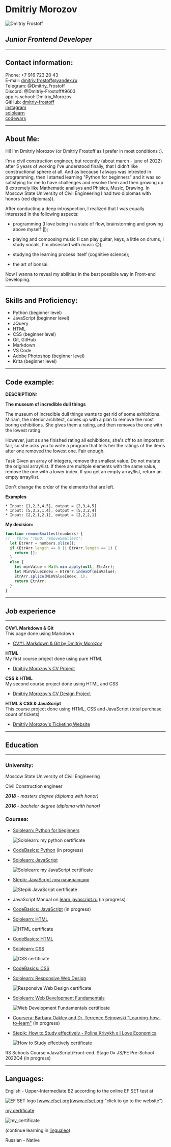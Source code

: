 # **Dmitriy Morozov**
![Dmitriy Frostoff](./assets/img/IMG_20210918_163706.png)

## ***Junior Frontend Developer***

***     

## **Contact information:**
Phone: +7 916 723 20 43  
E-mail: <dmitriy.frostoff@yandex.ru>  
Telegram: @Dmitriy_Frostoff  
Discord: @Dmitriy-Frostoff#9603  
app.rs.school: Dmitriy_Morozov  
GitHub: [dmitriy-frostoff](https://github.com/Dmitriy-Frostoff/ "My github acc")  
[instagram](https://www.instagram.com "my insta id: dmitriy.frostoff")  
[sololearn](https://www.sololearn.com/profile/16514154 "my acc on sololearn.com")   
[codewars](https://www.codewars.com/users/Dmitriy-Frostoff "my acc in codewars.com")   

***     

## **About Me:**
Hi! I'm Dmitriy Morozov (or Dmitriy Frostoff as I prefer in most conditions :).

 I'm a civil construction engineer, but recently (about march - june of 2022) after 5 years of working I've understood finally, that I didn't like constructional sphere at all. And as because I always was intrested in programming, then I started learning "Python for beginners" and it was so satisfying for me to have challenges and resolve them and then growing up (I extremely like Mathematic analisys and Phisics, Music, Drawing. In Moscow State University of Civil Engineering I had two diplomas with honors (red diplomas)).

 After conducting a deep introspection, I realized that I was equally interested in the following aspects: 
 + programming (I love being in a state of flow, brainstorming and growing above myself 🤩);

 + playing and composing music (I can play guitar, keys, a little on drums, I study vocals, I'm obsessed with music 😍);

 + studying the learning process itself (cognitive science);

 + the art of bonsai.
 
Now I wanna to reveal my abilities in the best possible way in Front-end Developing.  

***     

## **Skills and Proficiency:**
* Python (beginner level)  
* JavaScript (beginner level)
* JQuery  
* HTML 
* CSS (beginner level)
* Git, GitHub  
* Markdown  
* VS Code  
* Adobe Photoshop (beginner level)  
* Krita (beginner level)  

***     

## **Code example:**  

**DESCRIPTION:**

**The museum of incredible dull things**  

The museum of incredible dull things wants to get rid of some exhibitions. Miriam, the interior architect, comes up with a plan to remove the most boring exhibitions. She gives them a rating, and then removes the one with the lowest rating.

However, just as she finished rating all exhibitions, she's off to an important fair, so she asks you to write a program that tells her the ratings of the items after one removed the lowest one. Fair enough.

Task
Given an array of integers, remove the smallest value. Do not mutate the original array/list. If there are multiple elements with the same value, remove the one with a lower index. If you get an empty array/list, return an empty array/list.

Don't change the order of the elements that are left.

**Examples**  

```
* Input: [1,2,3,4,5], output = [2,3,4,5]
* Input: [5,3,2,1,4], output = [5,3,2,4]
* Input: [2,2,1,2,1], output = [2,2,2,1]
```

**My decision:**  

```javascript  
function removeSmallest(numbers) {
//   throw "TODO: removeSmallest";
  let EtrArr = numbers.slice();
  if (EtrArr.length == 0 || EtrArr.length == 1) {
    return [];
  }
  else {
    let minValue = Math.min.apply(null, EtrArr);
    let MinValueIndex = EtrArr.indexOf(minValue);
    EtrArr.splice(MinValueIndex, 1);
    return EtrArr;
  }
}
```

***     

## **Job experience**

***     

**CV#1. Markdown & Git**    
This page done using Markdown   
  * [CV#1. Markdown & Git by Dmitriy Morozov](https://dmitriy-frostoff.github.io/rsschool-cv/cv)

**HTML**  
My first course project done using pure HTML

  * [Dmitriy Morozov's CV Project](https://www.sololearn.com/compiler-playground/W7D7sjzoPuZO "click to view and then click to 'run' button")

**CSS & HTML**  
My second course project done using HTML and CSS

  * [Dmitriy Morozov's CV Design Project](https://www.sololearn.com/compiler-playground/W4JVG4wGX2os "click to view and then click to 'run' button")

**HTML & CSS & JavaScript**   
This course project done using HTML, CSS and JavaScript (total purchase count of tickets)

  * [Dmitriy Morozov's Ticketing Website](https://www.sololearn.com/compiler-playground/WeC29U6t7tDX "click to view and then click to 'run' button")

***     

## **Education**

***     

### **University:**
Moscow State University of Civil Engineering

Civil Construction engineer

***2018** - masters degree (diploma with honor)*  

***2016** - bachelor degree (diploma with honor)*

### **Courses:**  
* [Sololearn: Python for beginners](https://www.sololearn.com/certificates/CT-KHNYMAG8 "click to see origin document")

  ![Sololearn: my python certificate](./assets/img/Python_cert_96dpi.png)   

* [CodeBasics: Python](https://code-basics.com/ru/languages/python "click to go to the website") (in progress)   

* [Sololearn: JavaScript](https://www.sololearn.com/certificates/CT-INUG28VK "click to see origin document")  

  ![Sololearn: my JavaScript certificate](./assets/img/JavaScript_cert_96dpi.png)   

* [Stepik: JavaScript для начинающих](https://stepik.org/cert/1760637 "click to see origin document")

    ![Stepik JavaScript certificate](./assets/img/Stepik_JavaScript_cert_96dpi.png)  

* JavaScript Manual on [learn.javascript.ru](https://learn.javascript.ru "click to go to the website") (in progress)

* [CodeBasics: JavaScript](https://code-basics.com/ru/languages/javascript "click to go to the website") (in progress)   

* [Sololearn: HTML](https://www.sololearn.com/certificates/CT-ACB0NUVD "click to see origin document")   

  ![HTML certificate](./assets/img/HTML_cert_96dpi.png)

* [CodeBasics: HTML](https://code-basics.com/ru/languages/html "click to go to the website")   

* [Sololearn: CSS](https://www.sololearn.com/certificates/CT-2R1CKLL5 "click to see origin document")   

  ![CSS certificate](./assets/img/CSS_cert_96dpi.png)   

* [CodeBasics: CSS](https://www.sololearn.com/certificates/CT-2R1CKLL5 "click to go to the website")   

* [Sololearn: Responsive Web Design](https://www.sololearn.com/certificates/CT-L3S4OUVO "click to see origin document")   

  ![Responsive Web Design certificate](./assets/img/Responsive_Web_Design_cert_96dpi.png)   

* [Sololearn: Web Development Fundamentals](https://www.sololearn.com/certificates/CT-IEFGC3DR "click to see origin document")   

  ![Web Development Fundamentals certificate](./assets/img/WebDevelopmentFundamentals_cert_96dpi.png)   

* [Coursera: Barbara Oakley and Dr. Terrence Sejnowski "Learning-how-to-learn"](https://ru.coursera.org/learn/learning-how-to-learn "click to go to the website") (in progress)

* [Stepik: How to Study effectively - Polina Krivykh x I Love Economics](https://stepik.org/cert/1766516 "click to see origin document")   

  ![How to Study effectively certificate](./assets/img/Stepik_How_to_Study_effectively_cert_96dpi.png)   


RS Schools Course «JavaScript/Front-end. Stage 0» JS/FE Pre-School 2022Q4 (in progress)  

***       

## **Languages:**  
English - Upper-Intermediate B2 according to the online EF SET test at 

 ![EF SET logo](https://a.storyblok.com/f/71234/103x24/da9ab91cbd/efset-logo_black.svg)  [www.efset.org](www.efset.org "click to go to the website")

 [my certificate](https://www.efset.org/cert/4Tg7Hj "click to see origin document")  
 
 ![my_certificate](./assets/img/EF_SET_Certificate™_Dmitriy_Frostoff1.png)
 

 (continue learning in [lingualeo](https://lingualeo.com/ "click to go to the website")) 

Russian - Native
